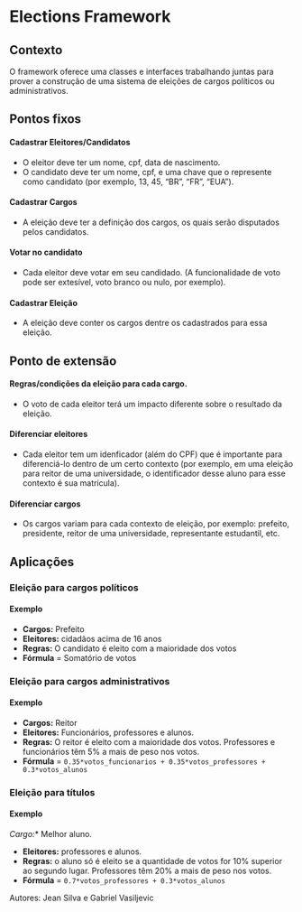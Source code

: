 # Elections Framework

## Contexto

O framework oferece uma classes e interfaces trabalhando juntas para prover a construção de uma sistema de eleições de cargos políticos ou administrativos. 

## Pontos fixos

#### Cadastrar Eleitores/Candidatos
* O eleitor deve ter um nome, cpf, data de nascimento.
* O candidato deve ter um nome, cpf, e uma chave que o represente como candidato (por exemplo, 13, 45, “BR”, “FR”, “EUA”).

#### Cadastrar Cargos
* A eleição deve ter a definição dos cargos, os quais serão disputados pelos candidatos.

#### Votar no candidato 
* Cada eleitor deve votar em seu candidado. (A funcionalidade de voto pode ser extesível, voto branco ou nulo, por exemplo).

#### Cadastrar Eleição
* A eleição deve conter os cargos dentre os cadastrados para essa eleição.

## Ponto de extensão

####  Regras/condições da eleição para cada cargo.
* O voto de cada eleitor terá um impacto diferente sobre o resultado da eleição.

#### Diferenciar eleitores
* Cada eleitor tem um idenficador (além do CPF) que é importante para diferenciá-lo dentro de um certo contexto (por exemplo, em uma eleição para reitor de uma universidade, o identificador desse aluno para esse contexto é sua matrícula).

#### Diferenciar cargos
* Os cargos variam para cada contexto de eleição, por exemplo: prefeito, presidente, reitor de uma universidade, representante estudantil, etc.

## Aplicações

### Eleição para cargos políticos
#### Exemplo
* **Cargos:** Prefeito
* **Eleitores:** cidadãos acima de 16 anos 
* **Regras:** O candidato é eleito com a maioridade dos votos
* **Fórmula** = Somatório de votos

### Eleição para cargos administrativos
#### Exemplo
* **Cargos:** Reitor
* **Eleitores:** Funcionários, professores e alunos. 
* **Regras:** O reitor é eleito com a maioridade dos votos. Professores e funcionários têm 5% a mais de peso nos votos.
* **Fórmula** = `0.35*votos_funcionarios + 0.35*votos_professores + 0.3*votos_alunos`

### Eleição para títulos
#### Exemplo  
*Cargo:** Melhor aluno. 
* **Eleitores:** professores e alunos. 
* **Regras:** o aluno só é eleito se a quantidade de votos for 10% superior ao segundo lugar. Professores têm 20% a mais de peso nos votos.
* **Fórmula** = `0.7*votos_professores + 0.3*votos_alunos`

Autores: Jean Silva e Gabriel Vasiljevic


